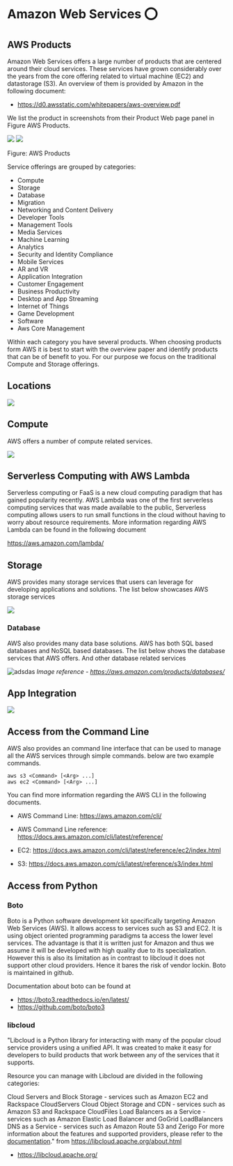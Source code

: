 # Amazon Web Services :o:

## AWS Products

Amazon Web Services offers a large number of products that are
centered around their cloud services. These services have grown
considerably over the years from the core offering related to virtual
machine (EC2) and datastorage (S3). An overview of them is provided by
Amazon in the following document:

* <https://d0.awsstatic.com/whitepapers/aws-overview.pdf>

We list the product in screenshots from their Product Web page panel
in Figure AWS Products.

![](images/aws-products-1.png)
![](images/aws-products-2.png)

Figure: AWS Products


Service offerings are grouped by categories:

* Compute
* Storage
* Database
* Migration
* Networking and Content Delivery
* Developer Tools
* Management Tools
* Media Services
* Machine Learning
* Analytics
* Security and Identity Compliance
* Mobile Services
* AR and VR
* Application Integration
* Customer Engagement
* Business Productivity
* Desktop and App Streaming
* Internet of Things
* Game Development
* Software
* Aws Core Management

Within each category you have several products. When choosing products
form AWS it is best to start with the overview paper and identify
products that can be of benefit to you. For our purpose we focus on
the traditional Compute and Storage offerings.

## Locations

![](images/aws-locations.png)


## Compute

AWS offers a number of compute related services. 

![](images/aws-compute-list.png)

## Serverless Computing with AWS Lambda


Serverless computing or FaaS is a new cloud computing paradigm that has
gained popularity recently. AWS Lambda was one of the first serverless
computing services that was made available to the public,  Serverless
computing allows users to run small functions in the cloud without 
having to worry about resource requirements. More information regarding
AWS Lambda can be found in the following document

<https://aws.amazon.com/lambda/>

## Storage

AWS provides many storage services that users can leverage for developing
applications and solutions. The list below showcases AWS storage 
services

![](images/aws-storage-list.png)

### Database

AWS also provides many data base solutions. AWS has both SQL based
databases and NoSQL based databases. The list below shows the database
services that AWS offers. And other database related services

![adsdas](images/aws-databases.png)
*Image reference - https://aws.amazon.com/products/databases/*

## App Integration

![](images/aws-app-integration.png)

## Access from the Command Line

AWS also provides an command line interface that can be used to manage
all the AWS services through simple commands. below are two example 
commands.

	aws s3 <Command> [<Arg> ...]
	aws ec2 <Command> [<Arg> ...]

You can find more information regarding the AWS CLI in the following 
documents.

* AWS Command Line: <https://aws.amazon.com/cli/>
* AWS Command Line reference: <https://docs.aws.amazon.com/cli/latest/reference/>

* EC2: <https://docs.aws.amazon.com/cli/latest/reference/ec2/index.html>
* S3: <https://docs.aws.amazon.com/cli/latest/reference/s3/index.html>

## Access from Python


### Boto

Boto is a Python software development kit specifically targeting
Amazon Web Services (AWS). It allows access to services such as S3 and
EC2. It is using object oriented programming paradigms ta access the
lower level services. The advantage is that it is written just for
Amazon and thus we assume it will be developed with high quality due
to its specialization. However this is also its limitation as in
contrast to libcloud it does not support other cloud providers. Hence
it bares the risk of vendor lockin. Boto is maintained in github.

Documentation about boto can be found at 

* https://boto3.readthedocs.io/en/latest/
* <https://github.com/boto/boto3>


### libcloud

"Libcloud is a Python library for interacting with many of the popular
cloud service providers using a unified API. It was created to make it
easy for developers to build products that work between any of the
services that it supports.

Resource you can manage with Libcloud are divided in the following categories:

Cloud Servers and Block Storage - services such as Amazon EC2 and
Rackspace CloudServers Cloud Object Storage and CDN - services such as
Amazon S3 and Rackspace CloudFiles Load Balancers as a Service -
services such as Amazon Elastic Load Balancer and GoGrid LoadBalancers
DNS as a Service - services such as Amazon Route 53 and Zerigo For
more information about the features and supported providers, please
refer to the
[documentation](https://libcloud.readthedocs.org/en/latest/)."  from
https://libcloud.apache.org/about.html


* <https://libcloud.apache.org/>
